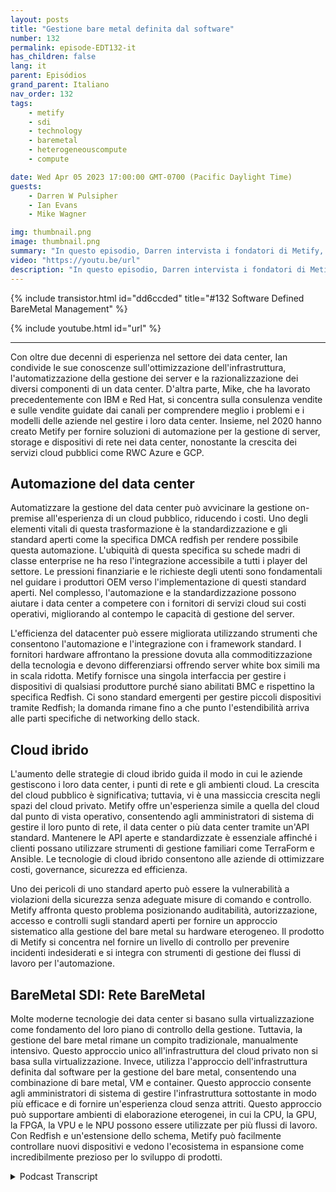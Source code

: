 ```yaml
---
layout: posts
title: "Gestione bare metal definita dal software"
number: 132
permalink: episode-EDT132-it
has_children: false
lang: it
parent: Episódios
grand_parent: Italiano
nav_order: 132
tags:
    - metify
    - sdi
    - technology
    - baremetal
    - heterogeneouscompute
    - compute

date: Wed Apr 05 2023 17:00:00 GMT-0700 (Pacific Daylight Time)
guests:
    - Darren W Pulsipher
    - Ian Evans
    - Mike Wagner

img: thumbnail.png
image: thumbnail.png
summary: "In questo episodio, Darren intervista i fondatori di Metify, Ian Evans e Mike Wagner, riguardo al loro approccio unico alla gestione dell'infrastruttura software-defined bare metal utilizzando lo standard Redfish."
video: "https://youtu.be/url"
description: "In questo episodio, Darren intervista i fondatori di Metify, Ian Evans e Mike Wagner, riguardo al loro approccio unico alla gestione dell'infrastruttura software-defined bare metal utilizzando lo standard Redfish."
---
```


<div>
{% include transistor.html id="dd6ccded" title="#132 Software Defined BareMetal Management" %}

{% include youtube.html id="url" %}
</div>

---

Con oltre due decenni di esperienza nel settore dei data center, Ian condivide le sue conoscenze sull'ottimizzazione dell'infrastruttura, l'automatizzazione della gestione dei server e la razionalizzazione dei diversi componenti di un data center. D'altra parte, Mike, che ha lavorato precedentemente con IBM e Red Hat, si concentra sulla consulenza vendite e sulle vendite guidate dai canali per comprendere meglio i problemi e i modelli delle aziende nel gestire i loro data center. Insieme, nel 2020 hanno creato Metify per fornire soluzioni di automazione per la gestione di server, storage e dispositivi di rete nei data center, nonostante la crescita dei servizi cloud pubblici come RWC Azure e GCP.

## Automazione del data center

Automatizzare la gestione del data center può avvicinare la gestione on-premise all'esperienza di un cloud pubblico, riducendo i costi. Uno degli elementi vitali di questa trasformazione è la standardizzazione e gli standard aperti come la specifica DMCA redfish per rendere possibile questa automazione. L'ubiquità di questa specifica su schede madri di classe enterprise ne ha reso l'integrazione accessibile a tutti i player del settore. Le pressioni finanziarie e le richieste degli utenti sono fondamentali nel guidare i produttori OEM verso l'implementazione di questi standard aperti. Nel complesso, l'automazione e la standardizzazione possono aiutare i data center a competere con i fornitori di servizi cloud sui costi operativi, migliorando al contempo le capacità di gestione del server.

L'efficienza del datacenter può essere migliorata utilizzando strumenti che consentono l'automazione e l'integrazione con i framework standard. I fornitori hardware affrontano la pressione dovuta alla commoditizzazione della tecnologia e devono differenziarsi offrendo server white box simili ma in scala ridotta. Metify fornisce una singola interfaccia per gestire i dispositivi di qualsiasi produttore purché siano abilitati BMC e rispettino la specifica Redfish. Ci sono standard emergenti per gestire piccoli dispositivi tramite Redfish; la domanda rimane fino a che punto l'estendibilità arriva alle parti specifiche di networking dello stack.

## Cloud ibrido

L'aumento delle strategie di cloud ibrido guida il modo in cui le aziende gestiscono i loro data center, i punti di rete e gli ambienti cloud. La crescita del cloud pubblico è significativa; tuttavia, vi è una massiccia crescita negli spazi del cloud privato. Metify offre un'esperienza simile a quella del cloud dal punto di vista operativo, consentendo agli amministratori di sistema di gestire il loro punto di rete, il data center o più data center tramite un'API standard. Mantenere le API aperte e standardizzate è essenziale affinché i clienti possano utilizzare strumenti di gestione familiari come TerraForm e Ansible. Le tecnologie di cloud ibrido consentono alle aziende di ottimizzare costi, governance, sicurezza ed efficienza.

Uno dei pericoli di uno standard aperto può essere la vulnerabilità a violazioni della sicurezza senza adeguate misure di comando e controllo. Metify affronta questo problema posizionando auditabilità, autorizzazione, accesso e controlli sugli standard aperti per fornire un approccio sistematico alla gestione del bare metal su hardware eterogeneo. Il prodotto di Metify si concentra nel fornire un livello di controllo per prevenire incidenti indesiderati e si integra con strumenti di gestione dei flussi di lavoro per l'automazione.

## BareMetal SDI: Rete BareMetal

Molte moderne tecnologie dei data center si basano sulla virtualizzazione come fondamento del loro piano di controllo della gestione. Tuttavia, la gestione del bare metal rimane un compito tradizionale, manualmente intensivo. Questo approccio unico all'infrastruttura del cloud privato non si basa sulla virtualizzazione. Invece, utilizza l'approccio dell'infrastruttura definita dal software per la gestione del bare metal, consentendo una combinazione di bare metal, VM e container. Questo approccio consente agli amministratori di sistema di gestire l'infrastruttura sottostante in modo più efficace e di fornire un'esperienza cloud senza attriti. Questo approccio può supportare ambienti di elaborazione eterogenei, in cui la CPU, la GPU, la FPGA, la VPU e le NPU possono essere utilizzate per più flussi di lavoro. Con Redfish e un'estensione dello schema, Metify può facilmente controllare nuovi dispositivi e vedono l'ecosistema in espansione come incredibilmente prezioso per lo sviluppo di prodotti.



<details>
<summary> Podcast Transcript </summary>

<p></p>

</details>

